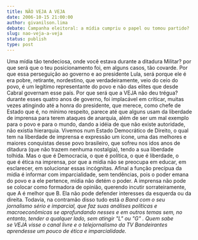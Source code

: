 ```yaml
---
title: NÃO VEJA A VEJA
date: 2006-10-15 21:00:00
author: givanilson.lima
debate: Campanha eleitoral: a mídia cumpriu o papel ou tomou partido?
slug: nao-veja-a-veja
status: publish 
type: post
---
```


Uma mídia tão tendeciosa, onde você estava durante a ditadura Militar? por que será que o teu posicionamento foi, em alguns casos, tão covarde. Por que essa perseguição ao governo e ao presidente Lula, será porque ele é era pobre, retirante, nordestino, que verdadeiramente, veio do ceio do povo, é um legítimo representante do povo e não das elites que desde Cabral governam esse país. Por que será que a VEJA não deu trégua? durante esses quatro anos de governo, foi implacável em criticar, muitas vezes atingindo até a honra do presidente, que merece, como chefe de Estado que é, no mínimo respeito, parece até que alguns usam da liberdade de imprensa para terem ataques de anarquia, além de ser um mal exemplo para o povo e para o mundo, dando a idéia de que não existe autoridade, não existia hierarquia. Vivemos num Estado Democrático de Direito, o qual tem na liberdade de imprensa e expressão um ícone, uma das melhores e maiores conquistas desse povo brasileiro, que sofreu nos idos anos de ditadura (que não trazem nenhuma nostalgia), tendo a sua liberdade tolhida. Mas o que é Democracia, o que é política, o que é liberdade, o que é ética na imprensa, por que a mídia não se preocupa em educar, em esclarecer, em solucionar essas incógnitas. Afinal a função precípua da mídia é informar com imparcialidade, sem tendências, pois o poder emana do povo e a ele pertence, mídia não detém o poder. A imprensa não pode se colocar como formadora de opinião, querendo incutir sorrateiramente, que A é melhor que B. Ela não pode defender interesses da esquerda ou da direita. Todavia, na contramão disso tudo está *a Band com o seu jornalismo sério e imparcial, que faz suas análises políticas e macroeconômicas se aprofundando nesses e em outros temas sem, no entanto, tender a qualquer lado, sem atingir "L" ou "G" . Quem sabe se VEJA visse o canal livre e o telejornalismo da TV Bandeirantes aprendesse um pouco de ética e imparcialidade.*
